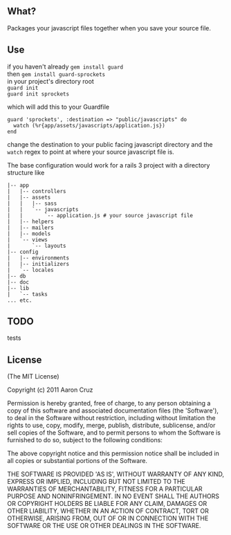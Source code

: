 ## What?
Packages your javascript files together when you save your source file.

## Use
if you haven't already `gem install guard`  
then `gem install guard-sprockets`  
in your project's directory root  
`guard init`  
`guard init sprockets`  

which will add this to your Guardfile  

    guard 'sprockets', :destination => "public/javascripts" do
      watch (%r{app/assets/javascripts/application.js})
    end

change the destination to your public facing javascript directory and the `watch` regex to point at where your source javascript file is.  

The base configuration would work for a rails 3 project with a directory structure like  
        
    |-- app
    |   |-- controllers
    |   |-- assets
    |   |   |-- sass
    |   |   `-- javascripts
    |   |       `-- application.js # your source javascript file 
    |   |-- helpers
    |   |-- mailers
    |   |-- models
    |   `-- views
    |       `-- layouts
    |-- config
    |   |-- environments
    |   |-- initializers
    |   `-- locales
    |-- db
    |-- doc
    |-- lib
    |   `-- tasks
    ... etc.

## TODO
tests

## License
(The MIT License)

Copyright (c) 2011 Aaron Cruz

Permission is hereby granted, free of charge, to any person obtaining a copy of this software and associated documentation files (the 'Software'), to deal in the Software without restriction, including without limitation the rights to use, copy, modify, merge, publish, distribute, sublicense, and/or sell copies of the Software, and to permit persons to whom the Software is furnished to do so, subject to the following conditions:

The above copyright notice and this permission notice shall be included in all copies or substantial portions of the Software.

THE SOFTWARE IS PROVIDED 'AS IS', WITHOUT WARRANTY OF ANY KIND, EXPRESS OR IMPLIED, INCLUDING BUT NOT LIMITED TO THE WARRANTIES OF MERCHANTABILITY, FITNESS FOR A PARTICULAR PURPOSE AND NONINFRINGEMENT. IN NO EVENT SHALL THE AUTHORS OR COPYRIGHT HOLDERS BE LIABLE FOR ANY CLAIM, DAMAGES OR OTHER LIABILITY, WHETHER IN AN ACTION OF CONTRACT, TORT OR OTHERWISE, ARISING FROM, OUT OF OR IN CONNECTION WITH THE SOFTWARE OR THE USE OR OTHER DEALINGS IN THE SOFTWARE.
